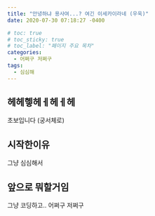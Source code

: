 ```yaml
---
title: "안녕하냐 용사여...? 여긴 이세카이라네 (우욱)"
date: 2020-07-30 07:18:27 -0400

# toc: true
# toc_sticky: true
# toc_label: "페이지 주요 목차"
categories:
  - 어쩌구 저쩌구
tags:
  - 심심해
---
```

## 헤헤헿헤ㅔ헤ㅔ헤
초보입니다 (궁서체로)
## 시작한이유
그냥 심심해서
## 앞으로 뭐할거임
그냥 코딩하고.. 어쩌구 저쩌구 

